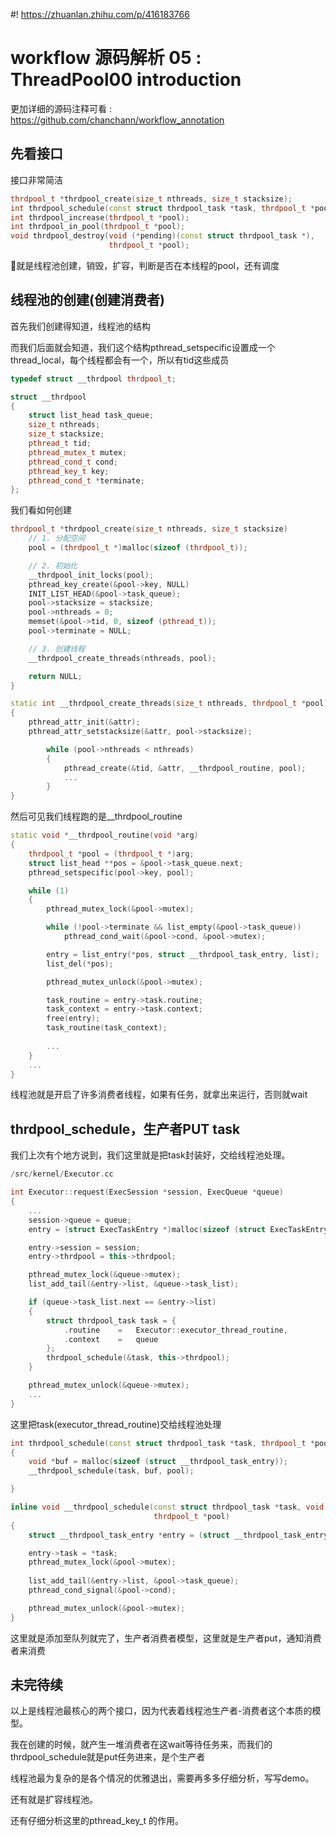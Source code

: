 #! https://zhuanlan.zhihu.com/p/416183766
# workflow 源码解析 05 : ThreadPool00 introduction

更加详细的源码注释可看 : https://github.com/chanchann/workflow_annotation

## 先看接口

接口非常简洁

```cpp
thrdpool_t *thrdpool_create(size_t nthreads, size_t stacksize);
int thrdpool_schedule(const struct thrdpool_task *task, thrdpool_t *pool);
int thrdpool_increase(thrdpool_t *pool);
int thrdpool_in_pool(thrdpool_t *pool);
void thrdpool_destroy(void (*pending)(const struct thrdpool_task *),
					  thrdpool_t *pool);
```

就是线程池创建，销毁，扩容，判断是否在本线程的pool，还有调度

## 线程池的创建(创建消费者)

首先我们创建得知道，线程池的结构

而我们后面就会知道，我们这个结构pthread_setspecific设置成一个thread_local，每个线程都会有一个，所以有tid这些成员

```cpp
typedef struct __thrdpool thrdpool_t;

struct __thrdpool
{
	struct list_head task_queue;
	size_t nthreads;
	size_t stacksize;
	pthread_t tid;
	pthread_mutex_t mutex;
	pthread_cond_t cond;
	pthread_key_t key;
	pthread_cond_t *terminate;
};
```

我们看如何创建

```cpp
thrdpool_t *thrdpool_create(size_t nthreads, size_t stacksize)
	// 1. 分配空间
    pool = (thrdpool_t *)malloc(sizeof (thrdpool_t));

    // 2. 初始化
	__thrdpool_init_locks(pool);
	pthread_key_create(&pool->key, NULL)
    INIT_LIST_HEAD(&pool->task_queue);
    pool->stacksize = stacksize;
    pool->nthreads = 0;
    memset(&pool->tid, 0, sizeof (pthread_t));
    pool->terminate = NULL;

    // 3. 创建线程
	__thrdpool_create_threads(nthreads, pool);

	return NULL;
}
```

```cpp
static int __thrdpool_create_threads(size_t nthreads, thrdpool_t *pool)
{
    pthread_attr_init(&attr);
    pthread_attr_setstacksize(&attr, pool->stacksize);

		while (pool->nthreads < nthreads)
		{
			pthread_create(&tid, &attr, __thrdpool_routine, pool);
            ...
		}
}

```

然后可见我们线程跑的是__thrdpool_routine

```cpp
static void *__thrdpool_routine(void *arg)
{
	thrdpool_t *pool = (thrdpool_t *)arg;
	struct list_head **pos = &pool->task_queue.next;  
	pthread_setspecific(pool->key, pool);

	while (1)
	{
		pthread_mutex_lock(&pool->mutex);

		while (!pool->terminate && list_empty(&pool->task_queue))
			pthread_cond_wait(&pool->cond, &pool->mutex);

		entry = list_entry(*pos, struct __thrdpool_task_entry, list);
		list_del(*pos);

		pthread_mutex_unlock(&pool->mutex);

		task_routine = entry->task.routine;
		task_context = entry->task.context;
		free(entry);
		task_routine(task_context);
        
        ... 
	}   
    ...
}
```

线程池就是开启了许多消费者线程，如果有任务，就拿出来运行，否则就wait

## thrdpool_schedule，生产者PUT task

我们上次有个地方说到，我们这里就是把task封装好，交给线程池处理。

```cpp
/src/kernel/Executor.cc

int Executor::request(ExecSession *session, ExecQueue *queue)
{
    ... 
	session->queue = queue;
	entry = (struct ExecTaskEntry *)malloc(sizeof (struct ExecTaskEntry));

    entry->session = session;
    entry->thrdpool = this->thrdpool;

    pthread_mutex_lock(&queue->mutex);
    list_add_tail(&entry->list, &queue->task_list); 

    if (queue->task_list.next == &entry->list)
    {
        struct thrdpool_task task = {
            .routine	=	Executor::executor_thread_routine,
            .context	=	queue
        };
        thrdpool_schedule(&task, this->thrdpool);
    }

    pthread_mutex_unlock(&queue->mutex);
    ...
}

```

这里把task(executor_thread_routine)交给线程池处理

```cpp
int thrdpool_schedule(const struct thrdpool_task *task, thrdpool_t *pool)
{
	void *buf = malloc(sizeof (struct __thrdpool_task_entry));
    __thrdpool_schedule(task, buf, pool);

}
```

```cpp
inline void __thrdpool_schedule(const struct thrdpool_task *task, void *buf,
								thrdpool_t *pool)
{
	struct __thrdpool_task_entry *entry = (struct __thrdpool_task_entry *)buf;

	entry->task = *task;
	pthread_mutex_lock(&pool->mutex);
	
    list_add_tail(&entry->list, &pool->task_queue);
	pthread_cond_signal(&pool->cond);

	pthread_mutex_unlock(&pool->mutex);
}
```

这里就是添加至队列就完了，生产者消费者模型，这里就是生产者put，通知消费者来消费

## 未完待续

以上是线程池最核心的两个接口，因为代表着线程池生产者-消费者这个本质的模型。

我在创建的时候，就产生一堆消费者在这wait等待任务来，而我们的thrdpool_schedule就是put任务进来，是个生产者

线程池最为复杂的是各个情况的优雅退出，需要再多多仔细分析，写写demo。

还有就是扩容线程池。

还有仔细分析这里的pthread_key_t 的作用。